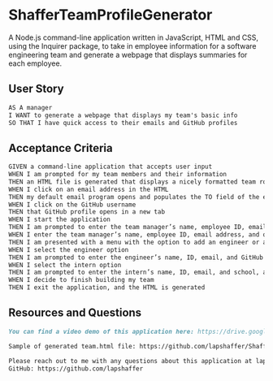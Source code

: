 # ShafferTeamProfileGenerator
A Node.js command-line application written in JavaScript, HTML and CSS, using the Inquirer package, to take in employee information for a software engineering team and generate a webpage that displays summaries for each employee.

## User Story

```md
AS A manager
I WANT to generate a webpage that displays my team's basic info
SO THAT I have quick access to their emails and GitHub profiles
```

## Acceptance Criteria

```md
GIVEN a command-line application that accepts user input
WHEN I am prompted for my team members and their information
THEN an HTML file is generated that displays a nicely formatted team roster based on user input
WHEN I click on an email address in the HTML
THEN my default email program opens and populates the TO field of the email with the address
WHEN I click on the GitHub username
THEN that GitHub profile opens in a new tab
WHEN I start the application
THEN I am prompted to enter the team manager’s name, employee ID, email address, and office number
WHEN I enter the team manager’s name, employee ID, email address, and office number
THEN I am presented with a menu with the option to add an engineer or an intern or to finish building my team
WHEN I select the engineer option
THEN I am prompted to enter the engineer’s name, ID, email, and GitHub username, and I am taken back to the menu
WHEN I select the intern option
THEN I am prompted to enter the intern’s name, ID, email, and school, and I am taken back to the menu
WHEN I decide to finish building my team
THEN I exit the application, and the HTML is generated
```
## Resources and Questions
```md
You can find a video demo of this application here: https://drive.google.com/file/d/1QZ9V-rDjkyyYKhezLkFSc5lbVxc_292e/view

Sample of generated team.html file: https://github.com/lapshaffer/ShafferTeamProfileGenerator/blob/main/dist/sample-team.html

Please reach out to me with any questions about this application at lapshaffer@gmail.com
GitHub: https://github.com/lapshaffer
```
